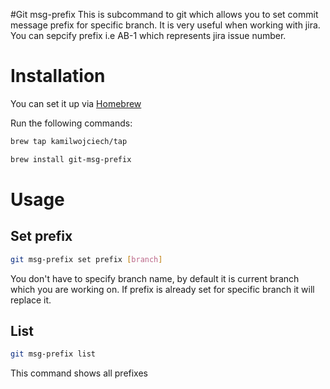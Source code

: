 #Git msg-prefix
This is subcommand to git which allows you to set commit message prefix for specific branch. It is very useful when working with jira. You can sepcify prefix i.e AB-1 which represents jira issue number.

# Installation
You can set it up via [Homebrew](http://brew.sh/)

Run the following commands:

```bash
brew tap kamilwojciech/tap
```
```bash
brew install git-msg-prefix
```

# Usage
## Set prefix
```bash
git msg-prefix set prefix [branch]
```
You don't have to specify branch name, by default it is current branch which you are working on. If prefix is already set for specific branch it will replace it.

## List
```bash
git msg-prefix list
```
This command shows all prefixes 

